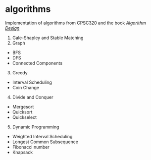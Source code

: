 # algorithms
Implementation of algorithms from [CPSC320](http://blogs.ubc.ca/cpsc3202016w2/syllabus/#intro) and the book [*Algorithm Design*](http://www.cs.princeton.edu/~wayne/kleinberg-tardos/)

1. Gale-Shapley and Stable Matching
2. Graph
  * BFS
  * DFS
  * Connected Components
3. Greedy
  * Interval Scheduling
  * Coin Change
4. Divide and Conquer
  * Mergesort
  * Quicksort
  * Quickselect
5. Dynamic Programming
  * Weighted Interval Scheduling
  * Longest Common Subsequence
  * Fibonacci number
  * Knapsack